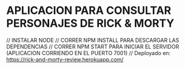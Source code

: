 # APLICACION PARA CONSULTAR PERSONAJES DE RICK & MORTY

// INSTALAR NODE
// CORRER NPM INSTALL PARA DESCARGAR LAS DEPENDENCIAS
// CORRER NPM START PARA INICIAR EL SERVIDOR (APLICACION CORRIENDO EN EL PUERTO 7001)
// Deployado en: https://rick-and-morty-review.herokuapp.com/


